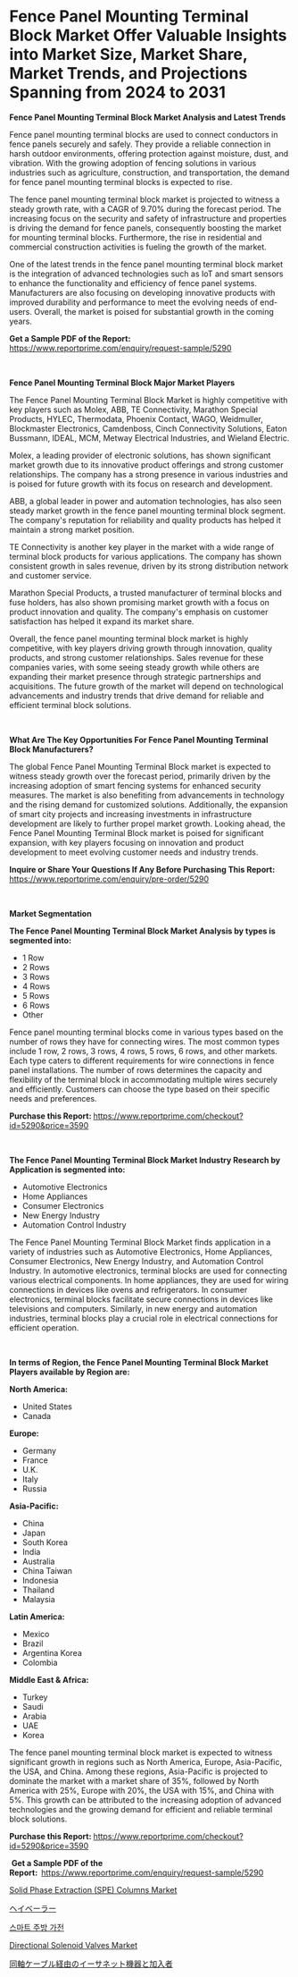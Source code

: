 <p><h1>Fence Panel Mounting Terminal Block Market Offer Valuable Insights into Market Size, Market Share, Market Trends, and Projections Spanning from 2024 to 2031</h1></p><p><strong>Fence Panel Mounting Terminal Block Market Analysis and Latest Trends</strong></p>
<p><p>Fence panel mounting terminal blocks are used to connect conductors in fence panels securely and safely. They provide a reliable connection in harsh outdoor environments, offering protection against moisture, dust, and vibration. With the growing adoption of fencing solutions in various industries such as agriculture, construction, and transportation, the demand for fence panel mounting terminal blocks is expected to rise.</p><p>The fence panel mounting terminal block market is projected to witness a steady growth rate, with a CAGR of 9.70% during the forecast period. The increasing focus on the security and safety of infrastructure and properties is driving the demand for fence panels, consequently boosting the market for mounting terminal blocks. Furthermore, the rise in residential and commercial construction activities is fueling the growth of the market.</p><p>One of the latest trends in the fence panel mounting terminal block market is the integration of advanced technologies such as IoT and smart sensors to enhance the functionality and efficiency of fence panel systems. Manufacturers are also focusing on developing innovative products with improved durability and performance to meet the evolving needs of end-users. Overall, the market is poised for substantial growth in the coming years.</p></p>
<p><strong>Get a Sample PDF of the Report:&nbsp;</strong> <a href="https://www.reportprime.com/enquiry/request-sample/5290">https://www.reportprime.com/enquiry/request-sample/5290</a></p>
<p>&nbsp;</p>
<p><strong>Fence Panel Mounting Terminal Block Major Market Players</strong></p>
<p><p>The Fence Panel Mounting Terminal Block Market is highly competitive with key players such as Molex, ABB, TE Connectivity, Marathon Special Products, HYLEC, Thermodata, Phoenix Contact, WAGO, Weidmuller, Blockmaster Electronics, Camdenboss, Cinch Connectivity Solutions, Eaton Bussmann, IDEAL, MCM, Metway Electrical Industries, and Wieland Electric.</p><p>Molex, a leading provider of electronic solutions, has shown significant market growth due to its innovative product offerings and strong customer relationships. The company has a strong presence in various industries and is poised for future growth with its focus on research and development.</p><p>ABB, a global leader in power and automation technologies, has also seen steady market growth in the fence panel mounting terminal block segment. The company's reputation for reliability and quality products has helped it maintain a strong market position.</p><p>TE Connectivity is another key player in the market with a wide range of terminal block products for various applications. The company has shown consistent growth in sales revenue, driven by its strong distribution network and customer service.</p><p>Marathon Special Products, a trusted manufacturer of terminal blocks and fuse holders, has also shown promising market growth with a focus on product innovation and quality. The company's emphasis on customer satisfaction has helped it expand its market share.</p><p>Overall, the fence panel mounting terminal block market is highly competitive, with key players driving growth through innovation, quality products, and strong customer relationships. Sales revenue for these companies varies, with some seeing steady growth while others are expanding their market presence through strategic partnerships and acquisitions. The future growth of the market will depend on technological advancements and industry trends that drive demand for reliable and efficient terminal block solutions.</p></p>
<p>&nbsp;</p>
<p><strong>What Are The Key Opportunities For Fence Panel Mounting Terminal Block Manufacturers?</strong></p>
<p><p>The global Fence Panel Mounting Terminal Block market is expected to witness steady growth over the forecast period, primarily driven by the increasing adoption of smart fencing systems for enhanced security measures. The market is also benefiting from advancements in technology and the rising demand for customized solutions. Additionally, the expansion of smart city projects and increasing investments in infrastructure development are likely to further propel market growth. Looking ahead, the Fence Panel Mounting Terminal Block market is poised for significant expansion, with key players focusing on innovation and product development to meet evolving customer needs and industry trends.</p></p>
<p><strong>Inquire or Share Your Questions If Any Before Purchasing This Report:</strong> <a href="https://www.reportprime.com/enquiry/pre-order/5290">https://www.reportprime.com/enquiry/pre-order/5290</a></p>
<p>&nbsp;</p>
<p><strong>Market Segmentation</strong></p>
<p><strong>The Fence Panel Mounting Terminal Block Market Analysis by types is segmented into:</strong></p>
<p><ul><li>1 Row</li><li>2 Rows</li><li>3 Rows</li><li>4 Rows</li><li>5 Rows</li><li>6 Rows</li><li>Other</li></ul></p>
<p><p>Fence panel mounting terminal blocks come in various types based on the number of rows they have for connecting wires. The most common types include 1 row, 2 rows, 3 rows, 4 rows, 5 rows, 6 rows, and other markets. Each type caters to different requirements for wire connections in fence panel installations. The number of rows determines the capacity and flexibility of the terminal block in accommodating multiple wires securely and efficiently. Customers can choose the type based on their specific needs and preferences.</p></p>
<p><strong>Purchase this Report:&nbsp;</strong><a href="https://www.reportprime.com/checkout?id=5290&price=3590">https://www.reportprime.com/checkout?id=5290&price=3590</a></p>
<p>&nbsp;</p>
<p><strong>The Fence Panel Mounting Terminal Block Market Industry Research by Application is segmented into:</strong></p>
<p><ul><li>Automotive Electronics</li><li>Home Appliances</li><li>Consumer Electronics</li><li>New Energy Industry</li><li>Automation Control Industry</li></ul></p>
<p><p>The Fence Panel Mounting Terminal Block Market finds application in a variety of industries such as Automotive Electronics, Home Appliances, Consumer Electronics, New Energy Industry, and Automation Control Industry. In automotive electronics, terminal blocks are used for connecting various electrical components. In home appliances, they are used for wiring connections in devices like ovens and refrigerators. In consumer electronics, terminal blocks facilitate secure connections in devices like televisions and computers. Similarly, in new energy and automation industries, terminal blocks play a crucial role in electrical connections for efficient operation.</p></p>
<p>&nbsp;</p>
<p><strong>In terms of Region, the Fence Panel Mounting Terminal Block Market Players available by Region are:</strong></p>
<p>
    <p> <strong> North America: </strong>
        <ul>
            <li>United States</li>
            <li>Canada</li>
        </ul>
        </p> 
    <p> <strong> Europe: </strong>
        <ul>
            <li>Germany</li>
            <li>France</li>
            <li>U.K.</li>
            <li>Italy</li>
            <li>Russia</li>
        </ul>
        </p> 
    <p> <strong> Asia-Pacific: </strong>
        <ul>
            <li>China</li>
            <li>Japan</li>
            <li>South Korea</li>
            <li>India</li>
            <li>Australia</li>
            <li>China Taiwan</li>
            <li>Indonesia</li>
            <li>Thailand</li>
            <li>Malaysia</li>
        </ul>
        </p> 
    <p> <strong> Latin America: </strong>
        <ul>
            <li>Mexico</li>
            <li>Brazil</li>
            <li>Argentina Korea</li>
            <li>Colombia</li>
        </ul>
        </p> 
    <p> <strong> Middle East & Africa: </strong>
        <ul>
            <li>Turkey</li>
            <li>Saudi</li>
            <li>Arabia</li>
            <li>UAE</li>
            <li>Korea</li>
        </ul>
    </p>
    </p>
<p><p>The fence panel mounting terminal block market is expected to witness significant growth in regions such as North America, Europe, Asia-Pacific, the USA, and China. Among these regions, Asia-Pacific is projected to dominate the market with a market share of 35%, followed by North America with 25%, Europe with 20%, the USA with 15%, and China with 5%. This growth can be attributed to the increasing adoption of advanced technologies and the growing demand for efficient and reliable terminal block solutions.</p></p>
<p><strong>Purchase this Report: </strong><a href="https://www.reportprime.com/checkout?id=5290&price=3590">https://www.reportprime.com/checkout?id=5290&price=3590</a></p>
<p>&nbsp;<strong>Get a Sample PDF of the Report:&nbsp;&nbsp;</strong><a href="https://www.reportprime.com/enquiry/request-sample/5290">https://www.reportprime.com/enquiry/request-sample/5290</a></p>
<p><strong></strong></p>
<p><p><a href="https://www.linkedin.com/pulse/solid-phase-extraction-spe-columns-market-growth-trends-covid-19-qk4xe?trackingId=IV5kLa%2BQieOLELZR8MUKVQ%3D%3D">Solid Phase Extraction (SPE) Columns Market</a></p><p><a href="https://medium.com/@wesleyeilly8796202/%E3%83%98%E3%82%A4%E3%83%99%E3%83%BC%E3%83%A9%E3%83%BC%E3%81%AE%E5%B8%82%E5%A0%B4-%E5%B8%82%E5%A0%B4cagr-%E5%B8%82%E5%A0%B4%E3%83%88%E3%83%AC%E3%83%B3%E3%83%89-%E6%88%90%E9%95%B7%E6%88%A6%E7%95%A5%E3%81%AB%E9%96%A2%E3%81%99%E3%82%8B%E6%B4%9E%E5%AF%9F-b47410e1c177">ヘイベーラー</a></p><p><a href="https://medium.com/@fly879567/%EC%8A%A4%EB%A7%88%ED%8A%B8-%EC%A3%BC%EB%B0%A9-%EA%B0%80%EC%A0%84-%EC%A0%9C%ED%92%88-%EC%8B%9C%EC%9E%A5-%EC%8B%9C%EC%9E%A5-%EC%A0%90%EC%9C%A0%EC%9C%A8-%EC%8B%9C%EC%9E%A5-%EB%8F%99%ED%96%A5-%EB%B0%8F-%EB%AF%B8%EB%9E%98-%EC%84%B1%EC%9E%A5-%ED%83%90%EC%83%89-d68c4a4db92e">스마트 주방 가전</a></p><p><a href="https://www.linkedin.com/pulse/directional-solenoid-valves-market-size-evaluating-its-trends-jowee?trackingId=cajEOLQdMRank%2FBTOXvfrw%3D%3D">Directional Solenoid Valves Market</a></p><p><a href="https://medium.com/@nicolaseller56452023/%E3%82%A4%E3%83%BC%E3%82%B5%E3%83%8D%E3%83%83%E3%83%88%E3%82%AA%E3%83%BC%E3%83%90%E3%83%BC%E5%90%8C%E8%BB%B8%E3%82%B1%E3%83%BC%E3%83%96%E3%83%AB%E6%A9%9F%E5%99%A8%E3%81%A8%E5%8A%A0%E5%85%A5%E8%80%85%E5%B8%82%E5%A0%B4%E3%81%AF-%E5%B8%82%E5%A0%B4%E3%82%B7%E3%82%A7%E3%82%A2-%E3%82%B5%E3%82%A4%E3%82%BA-%E3%81%8A%E3%82%88%E3%81%B32031%E5%B9%B4%E3%81%BE%E3%81%A7%E3%81%AE%E4%BA%88%E6%B8%AC%E3%81%AB%E7%84%A6%E7%82%B9%E3%82%92%E5%BD%93%E3%81%A6%E3%81%A6%E3%81%84%E3%81%BE%E3%81%99-908f952bb0eb">同軸ケーブル経由のイーサネット機器と加入者</a></p></p>